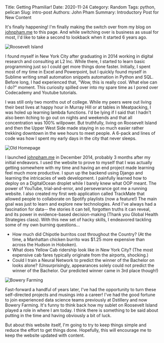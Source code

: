 Title: Getting Phamiliar!
Date: 2020-11-24
Category: Random
Tags: python, pelican
Slug: intro-post
Authors: John Pham
Summary: Introductory Post for New Content

It's finally happening! I'm finally making the switch over from my blog on [johnpham.me](http://johnpham.me) to this page. And while switching over is business as usual for most, I'd like to take a second to lookback when it started 6 years ago.  

![Roosevelt Island]({filename}/images/roosevelt_island.jpg)
  

I found myself in New York City after graduating in 2014 working in digital research and consulting at L2 Inc. While there, I started to learn basic programming just so I could get more things done faster. Initially, I spent most of my time in Excel and Powerpoint, but I quickly found myself in Sublime writing small automation snippets 
automation in Python and SQL. Before long, I had experienced that, "Wow, this is really cool. What else can I do?" moment. This curiosity spilled over into my spare time as I pored over Codecademy and Youtube tutorials.

I was still only two months out of college. While my peers were out living their best lives at happy hour in Murray Hill or at tables in Meatpacking, I was holed up learning lambda functions. I'd be lying if I said that I hadn't also been itching to go out on nights and weekends and that all concentration was 100% willpower. But truthfully, living on Roosevelt Island and then the Upper West Side made staying in so much easier rather trekking downtown in the wee hours to meet people. A 6-pack and lines of code was how I spent my early days in the city that never sleeps.

![Old Homepage]({filename}/images/johnpham_hp.png)

I launched [johnpham.me](http://johnpham.me) in December 2014, probably 3 months after my initial endeavors. I used the website to prove to myself that I was actually getting somewhere with my time and having an end project made learning feel much more productive. I spun up the backend using Django and learning the intricacies of web development. I painfully learned
how to deploy on a DigitalOcean droplet while I barely knew what OOP meant. The power of YouTube, trial-and-error, and perseverance got me a running website. I also created my first web application called TrackMate that allowed people to collaborate on Spotify playlists (now a feature!) The main goal was just to learn and explore new technologies. And I've always had a fascination for data-- the stories it can tell, forgotten truths it can reveal, and its power in evidence-based decision-making (Thank you Global Health Strategies class). 
With this new set of hacky skills, I endeavored tackling some of my own burning questions...

* How much did Chipotle burritos cost throughout the Country? (At the time, a Manhattan chicken burrito was $1.25 more expensive than across the Hudson in Hoboken).
* What does Yellow Cab ridership look like in New York City? (The most expensive cab fares typically originate from the airports, shocking.)
* Could I train a Neural Network to predict the winner of the Bachelor on looks alone? (Unsurprisingly, appearances solely could not predict the winner of the Bachelor. Our predicted winner came in 3rd place though!)
 

![Bowery Farming]({filename}/images/farm.png)
  
Fast-forward a handful of years later, I've had the opportunity to turn these self-directed projects and musings into a career! I've had the good fortune to join experienced data science teams previously at Dstillery and now Bowery Farming. It's funny to think back how my sublet on Roosevelt Island played a role in where I am today. I think there is something to be said about putting in the time and having obviously a bit of luck.

But about this website itself, I'm going to try to keep things simple and reduce the effort to get things done. Hopefully, this will encourage me to keep the website updated with content.  